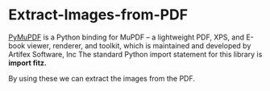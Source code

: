 # Extract-Images-from-PDF

[PyMuPDF](http://https://pymupdf.readthedocs.io/en/latest/ "PyMuPDF") is a Python binding for MuPDF – a lightweight PDF, XPS, and E-book viewer, renderer, and toolkit, which is maintained and developed by Artifex Software, Inc
The standard Python import statement for this library is **import fitz.**

By using these we can extract the images from the PDF.
